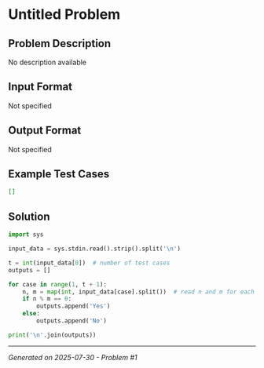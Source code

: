 # Untitled Problem

## Problem Description
No description available

## Input Format
Not specified

## Output Format
Not specified

## Example Test Cases
```json
[]
```

## Solution
```python
import sys

input_data = sys.stdin.read().strip().split('\n')

t = int(input_data[0])  # number of test cases
outputs = []

for case in range(1, t + 1):
    n, m = map(int, input_data[case].split())  # read n and m for each test case
    if n % m == 0:
        outputs.append('Yes')
    else:
        outputs.append('No')

print('\n'.join(outputs))
```

---
*Generated on 2025-07-30 - Problem #1*